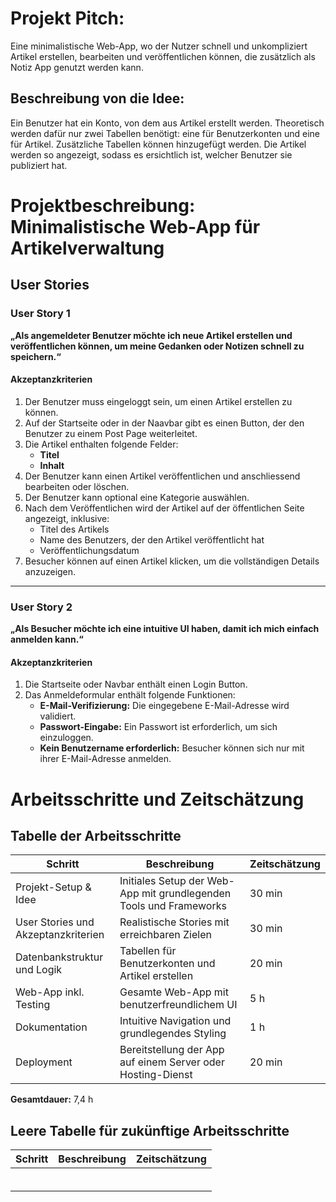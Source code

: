 # Projekt Pitch:

Eine minimalistische Web-App, wo der Nutzer schnell und unkompliziert Artikel erstellen, bearbeiten und veröffentlichen können, die zusätzlich als Notiz App genutzt werden kann.

## Beschreibung von die Idee:

Ein Benutzer hat ein Konto, von dem aus Artikel erstellt werden. Theoretisch werden dafür nur zwei Tabellen benötigt: eine für Benutzerkonten und eine für Artikel. Zusätzliche Tabellen können hinzugefügt werden. Die Artikel werden so angezeigt, sodass es ersichtlich ist, welcher Benutzer sie publiziert hat.


# Projektbeschreibung: Minimalistische Web-App für Artikelverwaltung

## **User Stories**

### **User Story 1**
**„Als angemeldeter Benutzer möchte ich neue Artikel erstellen und veröffentlichen können, um meine Gedanken oder Notizen schnell zu speichern.“**

#### **Akzeptanzkriterien**
1. Der Benutzer muss eingeloggt sein, um einen Artikel erstellen zu können.
2. Auf der Startseite oder in der Naavbar gibt es einen Button, der den Benutzer zu einem Post Page weiterleitet.
3. Die Artikel enthalten folgende Felder:
   - **Titel**
   - **Inhalt**
4. Der Benutzer kann einen Artikel veröffentlichen und anschliessend bearbeiten oder löschen.
5. Der Benutzer kann optional eine Kategorie auswählen.
6. Nach dem Veröffentlichen wird der Artikel auf der öffentlichen Seite angezeigt, inklusive:
   - Titel des Artikels
   - Name des Benutzers, der den Artikel veröffentlicht hat
   - Veröffentlichungsdatum
7. Besucher können auf einen Artikel klicken, um die vollständigen Details anzuzeigen.

---

### **User Story 2**
**„Als Besucher möchte ich eine intuitive UI haben, damit ich mich einfach anmelden kann.“**

#### **Akzeptanzkriterien**
1. Die Startseite oder Navbar enthält einen Login Button.
2. Das Anmeldeformular enthält folgende Funktionen:
   - **E-Mail-Verifizierung:** Die eingegebene E-Mail-Adresse wird validiert.
   - **Passwort-Eingabe:** Ein Passwort ist erforderlich, um sich einzuloggen.
   - **Kein Benutzername erforderlich:** Besucher können sich nur mit ihrer E-Mail-Adresse anmelden.



# Arbeitsschritte und Zeitschätzung

## Tabelle der Arbeitsschritte

| **Schritt**                         | **Beschreibung**                                                                                  | **Zeitschätzung** |
|-------------------------------------|--------------------------------------------------------------------------------------------------|--------------------|
| Projekt-Setup & Idee                    | Initiales Setup der Web-App mit grundlegenden Tools und Frameworks                              | 30 min            |
| User Stories und Akzeptanzkriterien     | Realistische Stories mit erreichbaren Zielen                                                      | 30 min            |
| Datenbankstruktur und Logik            | Tabellen für Benutzerkonten und Artikel erstellen                                               | 20 min            |
| Web-App inkl. Testing               | Gesamte Web-App mit benutzerfreundlichem UI                                                       | 5 h               |
| Dokumentation                        | Intuitive Navigation und grundlegendes Styling                                                  | 1 h               |
| Deployment                          | Bereitstellung der App auf einem Server oder Hosting-Dienst                                     | 20 min            |

**Gesamtdauer:** 7,4 h

## Leere Tabelle für zukünftige Arbeitsschritte

| **Schritt**                         | **Beschreibung**                                                                                  | **Zeitschätzung** |
|-------------------------------------|--------------------------------------------------------------------------------------------------|--------------------|
|                                     |                                                                                                  |                    |
|                                     |                                                                                                  |                    |
|                                     |                                                                                                  |                    |
|                                     |                                                                                                  |                    |
|                                     |                                                                                                  |                    |
|                                     |                                                                                                  |                    |
